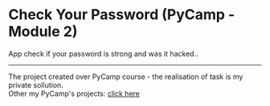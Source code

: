 # Check Your Password (PyCamp - Module 2)
App check if your password is strong and was it hacked..

******
The project created over PyCamp course - the realisation of task is my private sollution.<br>
Other my PyCamp's projects: [click here](https://github.com/rafkow91/PyCamp)
